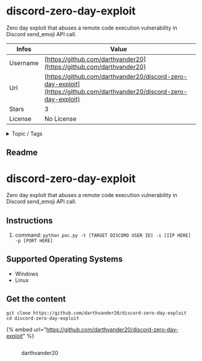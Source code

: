 # discord-zero-day-exploit

Zero day exploit that abuses a remote code execution vulnerability in Discord send_emoji API call.

| Infos    | Value                                                              |
| -------- | -------------------------------------------------------------------|
| Username | [https://github.com/darthvander20](https://github.com/darthvander20) |
| Url      | [https://github.com/darthvander20/discord-zero-day-exploit](https://github.com/darthvander20/discord-zero-day-exploit)                                               |
| Stars    | 3                                                          |
| License  | No License                                                        |

<details>

<summary>Topic / Tags</summary>

* 0day* cve* cve-2021* cve-2021-45046* cve-2022* cve-2023* cve-2023-1389* cve-2023-2131* cve-2023-27350* cve-2023-27532* cve-2023-28771* discord* exploit* poc* rce* zeroday

</details>

## Readme

# discord-zero-day-exploit
Zero day exploit that abuses a remote code execution vulnerability in Discord send_emoji API call.

## Instructions
1. command: `python poc.py -t [TARGET DISCORD USER ID] -i [IIP HERE] -p [PORT HERE]`

## Supported Operating Systems
- Windows
- Linux



## Get the content

```
git clone https://github.com/darthvander20/discord-zero-day-exploit
cd discord-zero-day-exploit
```

{% embed url="https://github.com/darthvander20/discord-zero-day-exploit" %}

<figure><img src="https://avatars.githubusercontent.com/u/132479556?v=4" alt=""><figcaption><p>darthvander20</p></figcaption></figure>
